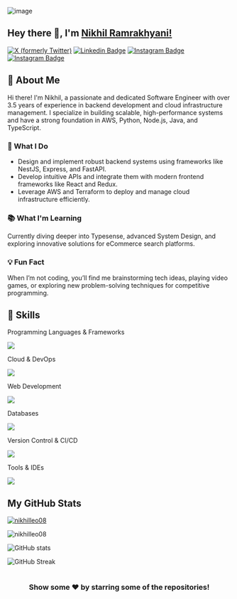 ![image](https://github.com/user-attachments/assets/a3c9739d-d8ef-4280-a42f-917fe35f5313)

## Hey there 👋, I'm [Nikhil Ramrakhyani!](https://github.com/nikhilleo08/)

[![X (formerly Twitter)](https://img.shields.io/badge/-Follow@nikhilleo-000000?style=flat-square&logo=X&logoColor=white)](https://x.com/nikhilleo10)
[![Linkedin Badge](https://img.shields.io/badge/-LinkedIn-0e76a8?style=flat-square&logo=Linkedin&logoColor=white)](https://www.linkedin.com/in/nikhil-ramrakhyani-20280220b/)
[![Instagram Badge](https://img.shields.io/badge/-Instagram-e4405f?style=flat-square&logo=Instagram&logoColor=white)](https://instagram.com/nik_leo_10/)
[![Instagram Badge](https://img.shields.io/badge/-Facebook-FFFFFF?style=flat-square&logo=Facebook&logoColor=black)](https://www.facebook.com/nikhil.ramrakhyani.1/)

## 👋 About Me
Hi there! I'm Nikhil, a passionate and dedicated Software Engineer with over 3.5 years of experience in backend development and cloud infrastructure management. I specialize in building scalable, high-performance systems and have a strong foundation in AWS, Python, Node.js, Java, and TypeScript.

### 🌟 What I Do

- Design and implement robust backend systems using frameworks like NestJS, Express, and FastAPI.
- Develop intuitive APIs and integrate them with modern frontend frameworks like React and Redux.
- Leverage AWS and Terraform to deploy and manage cloud infrastructure efficiently.

### 📚 What I'm Learning
Currently diving deeper into Typesense, advanced System Design, and exploring innovative solutions for eCommerce search platforms.

### 💡 Fun Fact
When I’m not coding, you’ll find me brainstorming tech ideas, playing video games, or exploring new problem-solving techniques for competitive programming.

## 🚀 Skills
Programming Languages & Frameworks
<p align="left"> <a href="https://skillicons.dev"> <img src="https://skillicons.dev/icons?i=js,nodejs,typescript,py,java,spring,hibernate,jest" /> </a> </p>
Cloud & DevOps
<p align="left"> <a href="https://skillicons.dev"> <img src="https://skillicons.dev/icons?i=aws,terraform,linux,bash" /> </a> </p>
Web Development
<p align="left"> <a href="https://skillicons.dev"> <img src="https://skillicons.dev/icons?i=html,css,react,redux,express,fastapi,flask,nestjs,graphql" /> </a> </p>
Databases
<p align="left"> <a href="https://skillicons.dev"> <img src="https://skillicons.dev/icons?i=mysql,postgres,prisma,mongodb,redis" /> </a> </p>
Version Control & CI/CD
<p align="left"> <a href="https://skillicons.dev"> <img src="https://skillicons.dev/icons?i=github,gitlab,bitbucket,githubactions" /> </a> </p>
Tools & IDEs
<p align="left"> <a href="https://skillicons.dev"> <img src="https://skillicons.dev/icons?i=vscode,idea,eclipse,sentry" /> </a> </p>

<h2> My GitHub Stats </h2>

<p align="left"> <a href="https://github.com/nikhilleo08"><img src="https://github-profile-trophy.vercel.app/?username=nikhilleo08&theme=onedark" alt="nikhilleo08" /></a> </p>

<p><img align="center" src="https://github-readme-stats.vercel.app/api/top-langs?username=nikhilleo08&show_icons=true&locale=en&layout=compact&&theme=highcontrast" alt="nikhilleo08" /></p>

![GitHub stats](https://github-readme-stats.vercel.app/api?username=nikhilleo08&show_icons=true&count_private=true&&theme=highcontrast)  

![GitHub Streak](https://github-readme-streak-stats.herokuapp.com/?user=nikhilleo08&theme=highcontrast)

#

<div align="center">

### Show some ❤️ by starring some of the repositories!

</div>
